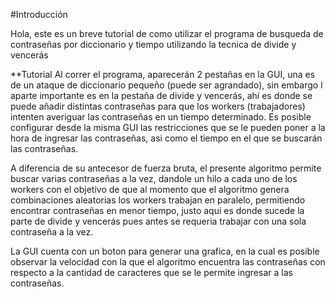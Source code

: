 #Introducción 

Hola, este es un breve tutorial de como utilizar el programa de busqueda de contraseñas por diccionario y tiempo 
utilizando la tecnica de divide y vencerás


**Tutorial
Al correr el programa, aparecerán 2 pestañas en la GUI, una es de un ataque de diccionario pequeño (puede ser agrandado), 
sin embargo l aparte importante es en la pestaña de divide y vencerás, ahí es donde se puede añadir distintas contraseñas
para que los workers (trabajadores) intenten averiguar las contraseñas en un tiempo determinado. Es posible configurar 
desde la misma GUI las restricciones que se le pueden poner a la hora de ingresar las contraseñas, asi como el tiempo 
en el que se buscarán las contraseñas. 

A diferencia de su antecesor de fuerza bruta, el presente algoritmo permite buscar varias contraseñas a la vez, dandole un hilo 
a cada uno de los workers con el objetivo de que al momento que el algoritmo genera combinaciones aleatorias los workers trabajan 
en paralelo, permitiendo encontrar contraseñas en menor tiempo, justo aqui es donde sucede la parte de divide y vencerás pues antes 
se requeria trabajar con una sola contraseña a la vez. 

La GUI cuenta con un boton para generar una grafica, en la cual es posible observar la velocidad con la que el algoritmo encuentra las 
contraseñas con respecto a la cantidad de caracteres que se le permite ingresar a las contraseñas. 
